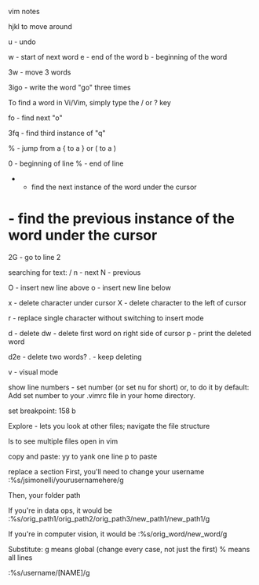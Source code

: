 vim notes

hjkl to move around

u - undo

w - start of next word
e - end of the word
b - beginning of the word

3w - move 3 words

3igo - write the word "go" three times


To find a word in Vi/Vim, simply type the / or ? key

fo - find next "o"


3fq - find third instance of "q"

% - jump from a { to a } or ( to a )

0 - beginning of line
% - end of line
* - find the next instance of the word under the cursor
# - find the previous instance of the word under the cursor

2G - go to line 2

searching for text:
/
n - next
N - previous

O - insert new line above
o - insert new line below


x - delete character under cursor
X - delete character to the left of cursor

r - replace single character without switching to insert mode

d - delete
dw - delete first word on right side of cursor
p - print the deleted word

d2e - delete two words?
. - keep deleting

v - visual mode

show line numbers - set number (or set nu for short)
or, to do it by default: Add set number to your .vimrc file in your home directory.


set breakpoint: 158 b

Explore - lets you look at other files; navigate the file structure



ls to see multiple files open in vim

copy and paste:
yy to yank one line
p to paste


replace a section
First, you'll need to change your username
:%s/jsimonelli/yourusernamehere/g

Then, your folder path

If you're in data ops, it would be
:%s/orig_path1\/orig_path2\/orig_path3/new_path1\/new_path1/g

If you're in computer vision, it would be
:%s/orig_word/new_word/g

Substitute:
g means global (change every case, not just the first)
% means all lines

:%s/username/[NAME]/g